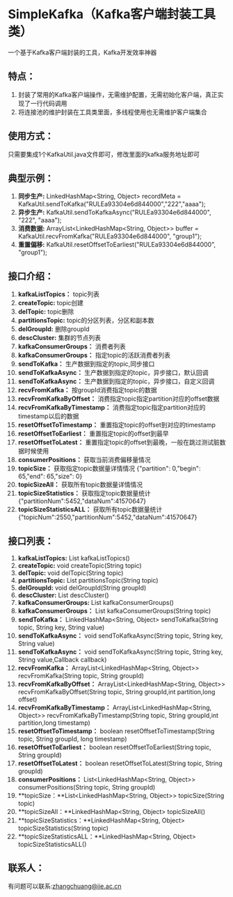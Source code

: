 # SimpleKafka（Kafka客户端封装工具类）
一个基于Kafka客户端封装的工具，Kafka开发效率神器

## 特点：
1. 封装了常用的Kafka客户端操作，无需维护配置，无需初始化客户端，真正实现了一行代码调用
2. 将连接池的维护封装在工具类里面，多线程使用也无需维护客户端集合

## 使用方式：
只需要集成1个KafkaUtil.java文件即可，修改里面的kafka服务地址即可

## 典型示例：
1. **同步生产:** LinkedHashMap<String, Object> recordMeta = KafkaUtil.sendToKafka("RULEa93304e6d844000","222","aaaa");
2. **异步生产:** KafkaUtil.sendToKafkaAsync("RULEa93304e6d844000", "222", "aaaa");
3. **消费数据:** ArrayList<LinkedHashMap<String, Object>> buffer = KafkaUtil.recvFromKafka("RULEa93304e6d844000", "group1");
4. **重置偏移:** KafkaUtil.resetOffsetToEarliest("RULEa93304e6d844000", "group1");


## 接口介绍：
1. **kafkaListTopics：** topic列表
2. **createTopic:** topic创建
3. **delTopic:** topic删除
4. **partitionsTopic:** topic的分区列表，分区和副本数
5. **delGroupId:** 删除groupId
6. **descCluster:** 集群的节点列表
7. **kafkaConsumerGroups：** 消费者列表
8. **kafkaConsumerGroups：** 指定topic的活跃消费者列表
9. **sendToKafka：** 生产数据到指定的topic,同步接口
10. **sendToKafkaAsync：** 生产数据到指定的topic，异步接口，默认回调
11. **sendToKafkaAsync：** 生产数据到指定的topic，异步接口，自定义回调
12. **recvFromKafka：** 按groupId消费指定topic的数据
13. **recvFromKafkaByOffset：** 消费指定topic指定partition对应的offset数据
14. **recvFromKafkaByTimestamp：** 消费指定topic指定partition对应的timestamp以后的数据
15. **resetOffsetToTimestamp：** 重置指定topic的offset到对应的timestamp
16. **resetOffsetToEarliest：** 重置指定topic的offset到最早
17. **resetOffsetToLatest：** 重置指定topic的offset到最晚，一般在跳过测试脏数据时候使用
18. **consumerPositions：** 获取当前消费偏移量情况
19. **topicSize：** 获取指定topic数据量详情情况 {"partition": 0,"begin": 65,"end": 65,"size": 0}
20. **topicSizeAll：** 获取所有topic数据量详情情况
21. **topicSizeStatistics：** 获取指定topic数据量统计{"partitionNum":5452,"dataNum":41570647}
22. **topicSizeStatisticsALL：** 获取所有topic数据量统计{"topicNum":2550,"partitionNum":5452,"dataNum":41570647}

## 接口列表：
1. **kafkaListTopics:** List<String> kafkaListTopics()
2. **createTopic:** void createTopic(String topic)
3. **delTopic:** void delTopic(String topic)
4. **partitionsTopic:** List<String> partitionsTopic(String topic)
5. **delGroupId:** void delGroupId(String groupId)
6. **descCluster:** List<String> descCluster()
7. **kafkaConsumerGroups:** List<String> kafkaConsumerGroups()
8. **kafkaConsumerGroups：** List<String> kafkaConsumerGroups(String topic)
9. **sendToKafka：** LinkedHashMap<String, Object> sendToKafka(String topic, String key, String value)
10. **sendToKafkaAsync：** void sendToKafkaAsync(String topic, String key, String value)
11. **sendToKafkaAsync：** void sendToKafkaAsync(String topic, String key, String value,Callback callback)
12. **recvFromKafka：** ArrayList<LinkedHashMap<String, Object>> recvFromKafka(String topic, String groupId)
13. **recvFromKafkaByOffset：** ArrayList<LinkedHashMap<String, Object>> recvFromKafkaByOffset(String topic, String groupId,int partition,long offset)
14. **recvFromKafkaByTimestamp：** ArrayList<LinkedHashMap<String, Object>> recvFromKafkaByTimestamp(String topic, String groupId,int partition,long timestamp)
15. **resetOffsetToTimestamp：** boolean resetOffsetToTimestamp(String topic, String groupId, long timestamp)
16. **resetOffsetToEarliest：** boolean resetOffsetToEarliest(String topic, String groupId)
17. **resetOffsetToLatest：** boolean resetOffsetToLatest(String topic, String groupId)
18. **consumerPositions：** List<LinkedHashMap<String, Object>> consumerPositions(String topic, String groupId)
19. **topicSize：**List<LinkedHashMap<String, Object>> topicSize(String topic)
20. **topicSizeAll：**LinkedHashMap<String, Object> topicSizeAll()
21. **topicSizeStatistics：**LinkedHashMap<String, Object> topicSizeStatistics(String topic)
22. **topicSizeStatisticsALL：**LinkedHashMap<String, Object> topicSizeStatisticsALL()

## 联系人：
有问题可以联系:zhangchuang@iie.ac.cn
